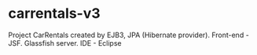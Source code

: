 carrentals-v3
=============

Project CarRentals created by EJB3, JPA (Hibernate provider). Front-end - JSF. Glassfish server. IDE - Eclipse
